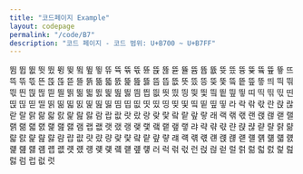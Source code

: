 ```yaml
---
title: "코드페이지 Example"
layout: codepage
permalink: "/code/B7"
description: "코드 페이지 - 코드 범위: U+B700 ~ U+B7FF"
---
```


<span class="character">뜀</span>
<span class="character">뜁</span>
<span class="character">뜂</span>
<span class="character">뜃</span>
<span class="character">뜄</span>
<span class="character">뜅</span>
<span class="character">뜆</span>
<span class="code tofu"></span>
<span class="character">뜈</span>
<span class="code tofu"></span>
<span class="character">뜊</span>
<span class="character">뜋</span>
<span class="character">뜌</span>
<span class="character">뜍</span>
<span class="character">뜎</span>
<span class="character">뜏</span>
<span class="character">뜐</span>
<span class="character">뜑</span>
<span class="character">뜒</span>
<span class="character">뜓</span>
<span class="character">뜔</span>
<span class="code tofu"></span>
<span class="code tofu"></span>
<span class="code tofu"></span>
<span class="code tofu"></span>
<span class="code tofu"></span>
<span class="code tofu"></span>
<span class="code tofu"></span>
<span class="character">뜜</span>
<span class="character">뜝</span>
<span class="character">뜞</span>
<span class="character">뜟</span>
<span class="character">뜠</span>
<span class="character">뜡</span>
<span class="character">뜢</span>
<span class="code tofu"></span>
<span class="character">뜤</span>
<span class="code tofu"></span>
<span class="character">뜦</span>
<span class="character">뜧</span>
<span class="character">뜨</span>
<span class="character">뜩</span>
<span class="character">뜪</span>
<span class="character">뜫</span>
<span class="character">뜬</span>
<span class="character">뜭</span>
<span class="character">뜮</span>
<span class="character">뜯</span>
<span class="character">뜰</span>
<span class="character">뜱</span>
<span class="character">뜲</span>
<span class="character">뜳</span>
<span class="character">뜴</span>
<span class="character">뜵</span>
<span class="character">뜶</span>
<span class="character">뜷</span>
<span class="character">뜸</span>
<span class="character">뜹</span>
<span class="character">뜺</span>
<span class="character">뜻</span>
<span class="character">뜼</span>
<span class="character">뜽</span>
<span class="character">뜾</span>
<span class="character">뜿</span>
<span class="character">띀</span>
<span class="character">띁</span>
<span class="character">띂</span>
<span class="character">띃</span>
<span class="character">띄</span>
<span class="character">띅</span>
<span class="character">띆</span>
<span class="character">띇</span>
<span class="character">띈</span>
<span class="character">띉</span>
<span class="character">띊</span>
<span class="character">띋</span>
<span class="character">띌</span>
<span class="character">띍</span>
<span class="character">띎</span>
<span class="character">띏</span>
<span class="character">띐</span>
<span class="character">띑</span>
<span class="character">띒</span>
<span class="character">띓</span>
<span class="character">띔</span>
<span class="character">띕</span>
<span class="character">띖</span>
<span class="character">띗</span>
<span class="character">띘</span>
<span class="character">띙</span>
<span class="character">띚</span>
<span class="character">띛</span>
<span class="character">띜</span>
<span class="character">띝</span>
<span class="character">띞</span>
<span class="character">띟</span>
<span class="character">띠</span>
<span class="character">띡</span>
<span class="character">띢</span>
<span class="character">띣</span>
<span class="character">띤</span>
<span class="character">띥</span>
<span class="character">띦</span>
<span class="character">띧</span>
<span class="character">띨</span>
<span class="character">띩</span>
<span class="character">띪</span>
<span class="character">띫</span>
<span class="character">띬</span>
<span class="character">띭</span>
<span class="character">띮</span>
<span class="character">띯</span>
<span class="character">띰</span>
<span class="character">띱</span>
<span class="character">띲</span>
<span class="character">띳</span>
<span class="character">띴</span>
<span class="character">띵</span>
<span class="character">띶</span>
<span class="character">띷</span>
<span class="character">띸</span>
<span class="character">띹</span>
<span class="character">띺</span>
<span class="character">띻</span>
<span class="character">라</span>
<span class="character">락</span>
<span class="character">띾</span>
<span class="character">띿</span>
<span class="character">란</span>
<span class="character">랁</span>
<span class="character">랂</span>
<span class="character">랃</span>
<span class="character">랄</span>
<span class="character">랅</span>
<span class="character">랆</span>
<span class="character">랇</span>
<span class="character">랈</span>
<span class="character">랉</span>
<span class="character">랊</span>
<span class="character">랋</span>
<span class="character">람</span>
<span class="character">랍</span>
<span class="character">랎</span>
<span class="character">랏</span>
<span class="character">랐</span>
<span class="character">랑</span>
<span class="character">랒</span>
<span class="character">랓</span>
<span class="character">랔</span>
<span class="character">랕</span>
<span class="character">랖</span>
<span class="character">랗</span>
<span class="character">래</span>
<span class="character">랙</span>
<span class="character">랚</span>
<span class="character">랛</span>
<span class="character">랜</span>
<span class="character">랝</span>
<span class="character">랞</span>
<span class="character">랟</span>
<span class="character">랠</span>
<span class="character">랡</span>
<span class="character">랢</span>
<span class="character">랣</span>
<span class="character">랤</span>
<span class="character">랥</span>
<span class="character">랦</span>
<span class="character">랧</span>
<span class="character">램</span>
<span class="character">랩</span>
<span class="character">랪</span>
<span class="character">랫</span>
<span class="character">랬</span>
<span class="character">랭</span>
<span class="character">랮</span>
<span class="character">랯</span>
<span class="character">랰</span>
<span class="character">랱</span>
<span class="character">랲</span>
<span class="character">랳</span>
<span class="character">랴</span>
<span class="character">략</span>
<span class="character">랶</span>
<span class="character">랷</span>
<span class="character">랸</span>
<span class="character">랹</span>
<span class="character">랺</span>
<span class="character">랻</span>
<span class="character">랼</span>
<span class="character">랽</span>
<span class="character">랾</span>
<span class="character">랿</span>
<span class="character">럀</span>
<span class="character">럁</span>
<span class="character">럂</span>
<span class="character">럃</span>
<span class="character">럄</span>
<span class="character">럅</span>
<span class="character">럆</span>
<span class="character">럇</span>
<span class="character">럈</span>
<span class="character">량</span>
<span class="character">럊</span>
<span class="character">럋</span>
<span class="character">럌</span>
<span class="character">럍</span>
<span class="character">럎</span>
<span class="character">럏</span>
<span class="character">럐</span>
<span class="character">럑</span>
<span class="character">럒</span>
<span class="character">럓</span>
<span class="character">럔</span>
<span class="character">럕</span>
<span class="character">럖</span>
<span class="character">럗</span>
<span class="character">럘</span>
<span class="character">럙</span>
<span class="character">럚</span>
<span class="character">럛</span>
<span class="character">럜</span>
<span class="character">럝</span>
<span class="character">럞</span>
<span class="character">럟</span>
<span class="character">럠</span>
<span class="character">럡</span>
<span class="character">럢</span>
<span class="character">럣</span>
<span class="character">럤</span>
<span class="character">럥</span>
<span class="character">럦</span>
<span class="character">럧</span>
<span class="character">럨</span>
<span class="character">럩</span>
<span class="character">럪</span>
<span class="character">럫</span>
<span class="character">러</span>
<span class="character">럭</span>
<span class="character">럮</span>
<span class="character">럯</span>
<span class="character">런</span>
<span class="character">럱</span>
<span class="character">럲</span>
<span class="character">럳</span>
<span class="character">럴</span>
<span class="character">럵</span>
<span class="character">럶</span>
<span class="character">럷</span>
<span class="character">럸</span>
<span class="character">럹</span>
<span class="character">럺</span>
<span class="character">럻</span>
<span class="character">럼</span>
<span class="character">럽</span>
<span class="character">럾</span>
<span class="character">럿</span>